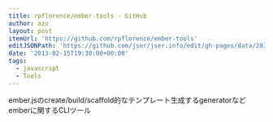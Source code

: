 ```yaml
---
title: rpflorence/ember-tools · GitHub
author: azu
layout: post
itemUrl: 'https://github.com/rpflorence/ember-tools'
editJSONPath: 'https://github.com/jser/jser.info/edit/gh-pages/data/2013/02/index.json'
date: '2013-02-15T19:30:00+00:00'
tags:
  - javascript
  - Tools
---
```

ember.jsのcreate/build/scaffold的なテンプレート生成するgeneratorなどemberに関するCLIツール
